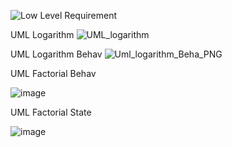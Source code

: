 ![Low Level Requirement](https://user-images.githubusercontent.com/78853902/107745430-5108e400-6d3a-11eb-81fe-ab72f5ecc2fa.PNG)

UML Logarithm
![UML_logarithm](https://user-images.githubusercontent.com/78853902/107746472-e3f64e00-6d3b-11eb-97df-39e82dfb4732.PNG)

UML Logarithm Behav
![Uml_logarithm_Beha_PNG](https://user-images.githubusercontent.com/78853902/107747379-54ea3580-6d3d-11eb-9aa9-38bfbf9011d9.PNG)

UML Factorial Behav

![image](https://user-images.githubusercontent.com/78853902/107749558-cc6d9400-6d40-11eb-8e7d-5d3ef78aea71.png)

UML Factorial State

![image](https://user-images.githubusercontent.com/78853902/107752330-97634080-6d44-11eb-970f-1fead0e59b6f.png)








